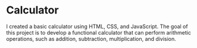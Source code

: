 # Calculator
I created a basic calculator using HTML, CSS, and JavaScript. The goal of this project is to develop a functional calculator that can perform arithmetic operations, such as addition, subtraction, multiplication, and division.
